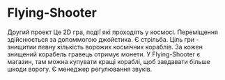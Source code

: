 # Flying-Shooter
Другий проект
Це 2D гра, події які проходять у космосі. 
Переміщення здійснюється за допоммогою джойстика. Є стрільба. Ціль гри - знищитии певну кількість ворожих космічних кораблів. За кожен знищений корабель гравець отримує монети.
У Flying-Shooter є магазин, там можна купувати кращі кораблі, щоб завдавати більше шкоди ворогу. Є менеджер регулювання звуків.
